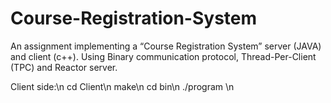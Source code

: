 # Course-Registration-System
An assignment implementing a “Course Registration System” server (JAVA) and client (c++). Using Binary communication protocol, Thread-Per-Client (TPC) and  Reactor server.


Client side:\n
  cd Client\n
  make\n
  cd bin\n
  ./program <host> <port>\n
